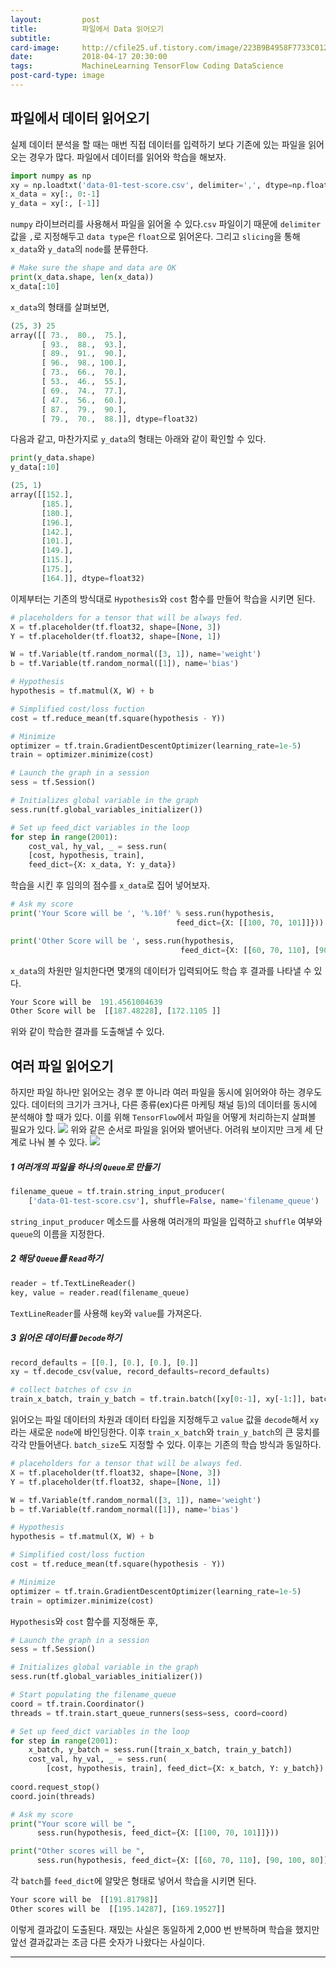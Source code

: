 ```yaml
---
layout:     	post
title:      	파일에서 Data 읽어오기
subtitle:   	
card-image: 	http://cfile25.uf.tistory.com/image/223B9B4958F7733C012354
date:       	2018-04-17 20:30:00
tags:       	MachineLearning TensorFlow Coding DataScience
post-card-type: image
---
```

## 파일에서 데이터 읽어오기

실제 데이터 분석을 할 때는 매번 직접 데이터를 입력하기 보다 기존에 있는 파일을 읽어오는 경우가 많다. 파일에서 데이터를 읽어와 학습을 해보자.

```python
import numpy as np
xy = np.loadtxt('data-01-test-score.csv', delimiter=',', dtype=np.float32)
x_data = xy[:, 0:-1]
y_data = xy[:, [-1]]
```
```numpy``` 라이브러리를 사용해서 파일을 읽어올 수 있다.```csv``` 파일이기 때문에 ```delimiter``` 값을 ```,```로 지정해두고 ```data type```은 ```float```으로 읽어온다. 그리고 ```slicing```을 통해 ```x_data```와 ```y_data```의 ```node```를 분류한다.
```python
# Make sure the shape and data are OK
print(x_data.shape, len(x_data))
x_data[:10]
```
```x_data```의 형태를 살펴보면,
```python
(25, 3) 25
array([[ 73.,  80.,  75.],
       [ 93.,  88.,  93.],
       [ 89.,  91.,  90.],
       [ 96.,  98., 100.],
       [ 73.,  66.,  70.],
       [ 53.,  46.,  55.],
       [ 69.,  74.,  77.],
       [ 47.,  56.,  60.],
       [ 87.,  79.,  90.],
       [ 79.,  70.,  88.]], dtype=float32)
```
다음과 같고, 마찬가지로 ```y_data```의 형태는 아래와 같이 확인할 수 있다.
```python
print(y_data.shape)
y_data[:10]
```
```python
(25, 1)
array([[152.],
       [185.],
       [180.],
       [196.],
       [142.],
       [101.],
       [149.],
       [115.],
       [175.],
       [164.]], dtype=float32)
```
이제부터는 기존의 방식대로 ```Hypothesis```와 ```cost``` 함수를 만들어 학습을 시키면 된다. 
```python
# placeholders for a tensor that will be always fed.
X = tf.placeholder(tf.float32, shape=[None, 3])
Y = tf.placeholder(tf.float32, shape=[None, 1])

W = tf.Variable(tf.random_normal([3, 1]), name='weight')
b = tf.Variable(tf.random_normal([1]), name='bias')

# Hypothesis
hypothesis = tf.matmul(X, W) + b

# Simplified cost/loss fuction
cost = tf.reduce_mean(tf.square(hypothesis - Y))

# Minimize
optimizer = tf.train.GradientDescentOptimizer(learning_rate=1e-5)
train = optimizer.minimize(cost)

# Launch the graph in a session
sess = tf.Session()

# Initializes global variable in the graph
sess.run(tf.global_variables_initializer())

# Set up feed_dict variables in the loop
for step in range(2001):
    cost_val, hy_val, _ = sess.run(
    [cost, hypothesis, train],
    feed_dict={X: x_data, Y: y_data})
```
학습을 시킨 후 임의의 점수를 ```x_data```로 집어 넣어보자.
```python
# Ask my score
print('Your Score will be ', '%.10f' % sess.run(hypothesis,
                                     feed_dict={X: [[100, 70, 101]]}))

print('Other Score will be ', sess.run(hypothesis,
                                      feed_dict={X: [[60, 70, 110], [90, 100, 80]]}))
```
```x_data```의 차원만 일치한다면 몇개의 데이터가 입력되어도 학습 후 결과를 나타낼 수 있다.
```python
Your Score will be  191.4561004639
Other Score will be  [[187.48228], [172.1105 ]]
```
위와 같이 학습한 결과를 도출해낼 수 있다.

## 여러 파일 읽어오기
하지만 파일 하나만 읽어오는 경우 뿐 아니라 여러 파일을 동시에 읽어와야 하는 경우도 있다. 데이터의 크기가 크거나, 다른 종류(ex)다른 마케팅 채널 등)의 데이터를 동시에 분석해야 할 때가 있다. 이를 위해 ```TensorFlow```에서 파일을 어떻게 처리하는지 살펴볼 필요가 있다.
![](http://cfile25.uf.tistory.com/image/223B9B4958F7733C012354)
위와 같은 순서로 파일을 읽어와 뱉어낸다. 어려워 보이지만 크게 세 단계로 나눠 볼 수 있다.
![](https://lh3.googleusercontent.com/Bo2z4MTF5Iaml-ZPMjVhgQPK8na6zbaHpHvliVdEyRJ6YNDfy8FGNdg9pd1oUNDGLOEu7anDlTR2EpBwnSwWhjj-0Ut5vZruXvS822xYjRk4TwEWwop5ODN89Fow89z4yj7w-VsDixaCgv2p0AgbCj2Sm_Gf0BEAEr2Lis4EFG_Y8aZpXRhLTiIhNum20zq_ge2DhawiN2OIyuuC8yS60D0I1BO-C38JqNpaipk9TXZ-yvQAIYNo4zbyIZyTb0j7n9jFdd3WKelGhCJfJmZH6ga4SHhHODWVT22PjLvq2wNRSnzMBglOu5_H9mv-2sJt-s6bcwQVXzonv_qXqHOxP134Wwo8rIwibdw0J-IUbJogINV2C5YFKiwXDJGcLSwOj4ny8efm5kw3Vtre5Wpo42jVfx4YF967M41DS-LPlt7-tEM-b770HHdu_H0qV_ZiAEyX-VpCwzQqWxu-00_TBEQKlkyLRLoOWGdiXM6dvGIwuAFJ3-b-IadANmhvyGdUdIeYGUGxth9cWr39MygCyk2eqTybRvjMkiFCer_eAobfUfUR0Xiw_H4BcejSk4e5vRx3E8QYCYrMD_tA_pT16g7KepXJvTtak3LKlsco=w2560-h1396-no)
##### 1 여러개의 파일을 하나의 ```Queue```로 만들기
```python
filename_queue = tf.train.string_input_producer(
    ['data-01-test-score.csv'], shuffle=False, name='filename_queue')
```
```string_input_producer``` 메소드를 사용해 여러개의 파일을 입력하고 ```shuffle``` 여부와 ```queue```의 이름을 지정한다.
##### 2 해당 ```Queue```를 ```Read```하기
```python
reader = tf.TextLineReader()
key, value = reader.read(filename_queue)
```
```TextLineReader```를 사용해 ```key```와 ```value```를 가져온다.
##### 3 읽어온 데이터를 ```Decode```하기
```python
record_defaults = [[0.], [0.], [0.], [0.]]
xy = tf.decode_csv(value, record_defaults=record_defaults)

# collect batches of csv in
train_x_batch, train_y_batch = tf.train.batch([xy[0:-1], xy[-1:]], batch_size=10)
```
읽어오는 파일 데이터의 차원과 데이터 타입을 지정해두고 ```value``` 값을 ```decode```해서 ```xy```라는 새로운 ```node```에 바인딩한다. 이후 ```train_x_batch```와 ```train_y_batch```의 큰 뭉치를 각각 만들어낸다. ```batch_size```도 지정할 수 있다. 이후는 기존의 학습 방식과 동일하다.
```python
# placeholders for a tensor that will be always fed.
X = tf.placeholder(tf.float32, shape=[None, 3])
Y = tf.placeholder(tf.float32, shape=[None, 1])

W = tf.Variable(tf.random_normal([3, 1]), name='weight')
b = tf.Variable(tf.random_normal([1]), name='bias')

# Hypothesis
hypothesis = tf.matmul(X, W) + b

# Simplified cost/loss fuction
cost = tf.reduce_mean(tf.square(hypothesis - Y))

# Minimize
optimizer = tf.train.GradientDescentOptimizer(learning_rate=1e-5)
train = optimizer.minimize(cost)
```
```Hypothesis```와 ```cost``` 함수를 지정해둔 후,
```python
# Launch the graph in a session
sess = tf.Session()

# Initializes global variable in the graph
sess.run(tf.global_variables_initializer())

# Start populating the filename_queue
coord = tf.train.Coordinator()
threads = tf.train.start_queue_runners(sess=sess, coord=coord)

# Set up feed_dict variables in the loop
for step in range(2001):
    x_batch, y_batch = sess.run([train_x_batch, train_y_batch])
    cost_val, hy_val, _ = sess.run(
        [cost, hypothesis, train], feed_dict={X: x_batch, Y: y_batch})
    
coord.request_stop()
coord.join(threads)

# Ask my score
print("Your score will be ",
      sess.run(hypothesis, feed_dict={X: [[100, 70, 101]]}))

print("Other scores will be ",
      sess.run(hypothesis, feed_dict={X: [[60, 70, 110], [90, 100, 80]]}))
```
각 ```batch```를 ```feed_dict```에 알맞은 형태로 넣어서 학습을 시키면 된다.
```python
Your score will be  [[191.81798]]
Other scores will be  [[195.14287], [169.19527]]
```
이렇게 결과값이 도출된다. 재밌는 사실은 동일하게 2,000 번 반복하며 학습을 했지만 앞선 결과값과는 조금 다른 숫자가 나왔다는 사실이다.

---